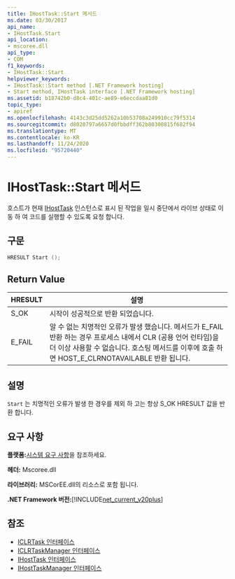 ```yaml
---
title: IHostTask::Start 메서드
ms.date: 03/30/2017
api_name:
- IHostTask.Start
api_location:
- mscoree.dll
api_type:
- COM
f1_keywords:
- IHostTask::Start
helpviewer_keywords:
- IHostTask::Start method [.NET Framework hosting]
- Start method, IHostTask interface [.NET Framework hosting]
ms.assetid: b18742b0-d8c4-401c-ae89-e6eccdaa81d0
topic_type:
- apiref
ms.openlocfilehash: 4143c3d25dd5262a10b53708a249910cc79f5314
ms.sourcegitcommit: d8020797a6657d0fbbdff362b80300815f682f94
ms.translationtype: MT
ms.contentlocale: ko-KR
ms.lasthandoff: 11/24/2020
ms.locfileid: "95720440"
---
```

# <a name="ihosttaskstart-method"></a>IHostTask::Start 메서드

호스트가 현재 [IHostTask](ihosttask-interface.md) 인스턴스로 표시 된 작업을 일시 중단에서 라이브 상태로 이동 하 여 코드를 실행할 수 있도록 요청 합니다.  
  
## <a name="syntax"></a>구문  
  
```cpp  
HRESULT Start ();  
```  
  
## <a name="return-value"></a>Return Value  
  
|HRESULT|설명|  
|-------------|-----------------|  
|S_OK|시작이 성공적으로 반환 되었습니다.|  
|E_FAIL|알 수 없는 치명적인 오류가 발생 했습니다. 메서드가 E_FAIL 반환 하는 경우 프로세스 내에서 CLR (공용 언어 런타임)을 더 이상 사용할 수 없습니다. 호스팅 메서드를 이후에 호출 하면 HOST_E_CLRNOTAVAILABLE 반환 됩니다.|  
  
## <a name="remarks"></a>설명  

 `Start` 는 치명적인 오류가 발생 한 경우를 제외 하 고는 항상 S_OK HRESULT 값을 반환 합니다.  
  
## <a name="requirements"></a>요구 사항  

 **플랫폼:**[시스템 요구 사항](../../get-started/system-requirements.md)을 참조하세요.  
  
 **헤더:** Mscoree.dll  
  
 **라이브러리:** MSCorEE.dll의 리소스로 포함 됩니다.  
  
 **.NET Framework 버전:**[!INCLUDE[net_current_v20plus](../../../../includes/net-current-v20plus-md.md)]  
  
## <a name="see-also"></a>참조

- [ICLRTask 인터페이스](iclrtask-interface.md)
- [ICLRTaskManager 인터페이스](iclrtaskmanager-interface.md)
- [IHostTask 인터페이스](ihosttask-interface.md)
- [IHostTaskManager 인터페이스](ihosttaskmanager-interface.md)
